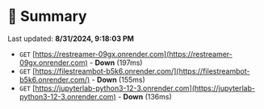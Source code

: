 # 📖 Summary
Last updated: **8/31/2024, 9:18:03 PM**

- `GET` [https://restreamer-09gx.onrender.com](https://restreamer-09gx.onrender.com) - **Down** (197ms)
- `GET` [https://filestreambot-b5k6.onrender.com/](https://filestreambot-b5k6.onrender.com/) - **Down** (155ms)
- `GET` [https://jupyterlab-python3-12-3.onrender.com](https://jupyterlab-python3-12-3.onrender.com) - **Down** (136ms)
